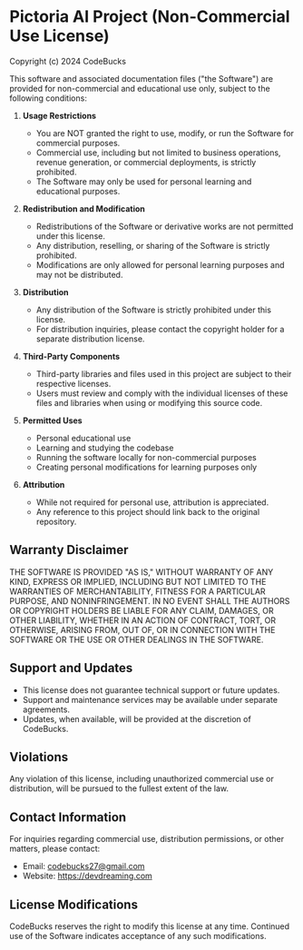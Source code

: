 # Pictoria AI Project (Non-Commercial Use License)

Copyright (c) 2024 CodeBucks

This software and associated documentation files ("the Software") are provided for non-commercial and educational use only, subject to the following conditions:

1. **Usage Restrictions**
   - You are NOT granted the right to use, modify, or run the Software for commercial purposes.
   - Commercial use, including but not limited to business operations, revenue generation, or commercial deployments, is strictly prohibited.
   - The Software may only be used for personal learning and educational purposes.

2. **Redistribution and Modification**
   - Redistributions of the Software or derivative works are not permitted under this license.
   - Any distribution, reselling, or sharing of the Software is strictly prohibited.
   - Modifications are only allowed for personal learning purposes and may not be distributed.

3. **Distribution**
   - Any distribution of the Software is strictly prohibited under this license.
   - For distribution inquiries, please contact the copyright holder for a separate distribution license.

4. **Third-Party Components**
   - Third-party libraries and files used in this project are subject to their respective licenses.
   - Users must review and comply with the individual licenses of these files and libraries when using or modifying this source code.

5. **Permitted Uses**
   - Personal educational use
   - Learning and studying the codebase
   - Running the software locally for non-commercial purposes
   - Creating personal modifications for learning purposes only

6. **Attribution**
   - While not required for personal use, attribution is appreciated.
   - Any reference to this project should link back to the original repository.

## Warranty Disclaimer

THE SOFTWARE IS PROVIDED "AS IS," WITHOUT WARRANTY OF ANY KIND, EXPRESS OR IMPLIED, INCLUDING BUT NOT LIMITED TO THE WARRANTIES OF MERCHANTABILITY, FITNESS FOR A PARTICULAR PURPOSE, AND NONINFRINGEMENT. IN NO EVENT SHALL THE AUTHORS OR COPYRIGHT HOLDERS BE LIABLE FOR ANY CLAIM, DAMAGES, OR OTHER LIABILITY, WHETHER IN AN ACTION OF CONTRACT, TORT, OR OTHERWISE, ARISING FROM, OUT OF, OR IN CONNECTION WITH THE SOFTWARE OR THE USE OR OTHER DEALINGS IN THE SOFTWARE.

## Support and Updates

- This license does not guarantee technical support or future updates.
- Support and maintenance services may be available under separate agreements.
- Updates, when available, will be provided at the discretion of CodeBucks.

## Violations

Any violation of this license, including unauthorized commercial use or distribution, will be pursued to the fullest extent of the law.

## Contact Information

For inquiries regarding commercial use, distribution permissions, or other matters, please contact:
- Email: codebucks27@gmail.com
- Website: https://devdreaming.com

## License Modifications

CodeBucks reserves the right to modify this license at any time. Continued use of the Software indicates acceptance of any such modifications. 